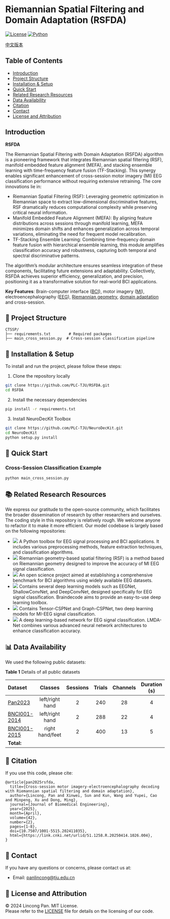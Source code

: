 # Riemannian Spatial Filtering and Domain Adaptation (RSFDA)
 
[![License](https://img.shields.io/badge/License-MIT-blue.svg)](https://opensource.org/licenses/MIT)
[![Python](https://img.shields.io/badge/Python-3.10%2B-green.svg)](https://www.python.org/)

[中文版本](./README.ch.md)

## Table of Contents

- [Introduction](#introduction)
- [Project Structure](#-project-structure)
- [Installation & Setup](#-installation--setup)
- [Quick Start](#-quick-start)
- [Related Research Resources](#-related-research-resources)
- [Data Availability](#-data-availability)
- [Citation](#-citation)
- [Contact](#-contact)
- [License and Attribution](#-license-and-attribution)

## Introduction

**RSFDA** 

The Riemannian Spatial Filtering with Domain Adaptation (RSFDA) algorithm is a pioneering framework that integrates Riemannian spatial filtering (RSF), manifold embedded feature alignment (MEFA), and stacking ensemble learning with time-frequency feature fusion (TF-Stacking). This synergy enables significant enhancement of cross-session motor imagery (MI) EEG classification performance without requiring extensive retraining. The core innovations lie in:

* Riemannian Spatial Filtering (RSF): Leveraging geometric optimization in Riemannian space to extract low-dimensional discriminative features, RSF dramatically reduces computational complexity while preserving critical neural information.
* Manifold Embedded Feature Alignment (MEFA): By aligning feature distributions across sessions through manifold learning, MEFA minimizes domain shifts and enhances generalization across temporal variations, eliminating the need for frequent model recalibration.
* TF-Stacking Ensemble Learning: Combining time-frequency domain feature fusion with hierarchical ensemble learning, this module amplifies classification accuracy and robustness, capturing both temporal and spectral discriminative patterns.

The algorithm’s modular architecture ensures seamless integration of these components, facilitating future extensions and adaptability. Collectively, RSFDA achieves superior efficiency, generalization, and precision, positioning it as a transformative solution for real-world BCI applications.

**Key Features**: Brain-computer interface ([BCI](https://en.wikipedia.org/wiki/Brain%E2%80%93computer_interface)), motor imagery ([MI](https://en.wikipedia.org/wiki/Motor_imagery)), electroencephalography ([EEG](https://en.wikipedia.org/wiki/Electroencephalography)), [Riemannian geometry](https://en.wikipedia.org/wiki/Riemannian_geometry), [domain adaptation](https://en.wikipedia.org/wiki/Domain_adaptation) and cross-session.

## 📁 Project Structure
```plaintext
CTSSP/
├── requirements.txt        # Required packages
├── main_cross_session.py  # Cross-session classification pipeline

```

## 🔧 Installation & Setup

To install and run the project, please follow these steps:

1. Clone the repository locally
```bash
git clone https://github.com/PLC-TJU/RSFDA.git
cd RSFDA
```

2. Install the necessary dependencies
```bash
pip install -r requirements.txt
```

3. Install NeuroDecKit Toolbox
```bash
git clone https://github.com/PLC-TJU/NeuroDecKit.git
cd NeuroDecKit
python setup.py install
```

## 🚀 Quick Start

### Cross-Session Classification Example
```bash
python main_cross_session.py 
```

## 📚 Related Research Resources

We express our gratitude to the open-source community, which facilitates the broader dissemination of research by other researchers and ourselves. The coding style in this repository is relatively rough. We welcome anyone to refactor it to make it more efficient. Our model codebase is largely based on the following repositories:

- [<img src="https://img.shields.io/badge/GitHub-NeuroDeckit-b31b1b"></img>](https://github.com/PLC-TJU/NeuroDeckit) A Python toolbox for EEG signal processing and BCI applications. It includes various preprocessing methods, feature extraction techniques, and classification algorithms.
- [<img src="https://img.shields.io/badge/GitHub-RSF-b31b1b"></img>](https://github.com/PLC-TJU/RSF) Riemannian geometry-based spatial filtering (RSF) is a method based on Riemannian geometry designed to improve the accuracy of MI EEG signal classification.
- [<img src="https://img.shields.io/badge/GitHub-MOABB-b31b1b"></img>](https://github.com/NeuroTechX/moabb) An open science project aimed at establishing a comprehensive benchmark for BCI algorithms using widely available EEG datasets.
- [<img src="https://img.shields.io/badge/GitHub-Braindecode-b31b1b"></img>](https://github.com/braindecode/braindecode) Contains several deep learning models such as EEGNet, ShallowConvNet, and DeepConvNet, designed specifically for EEG signal classification. Braindecode aims to provide an easy-to-use deep learning toolbox.
- [<img src="https://img.shields.io/badge/GitHub-CSPNet-b31b1b"></img>](https://github.com/GeometricBCI/Tensor-CSPNet-and-Graph-CSPNet) Contains Tensor-CSPNet and Graph-CSPNet, two deep learning models for MI-EEG signal classification.
- [<img src="https://img.shields.io/badge/GitHub-LMDANet-b31b1b"></img>](https://github.com/MiaoZhengQing/LMDA-Code) A deep learning-based network for EEG signal classification. LMDA-Net combines various advanced neural network architectures to enhance classification accuracy.

## 📊 Data Availability

We used the following public datasets:

**Table 1** Details of all public datasets

| Dataset                                                   |     Classes     | Sessions | Trials | Channels | Duration (s) | Subjects |
| :-------------------------------------------------------  | :-------------: | :------: | :----: | :------: | :----------: | :------: |
| [Pan2023](https://doi.org/10.1088/1741-2552/ad0a01)       | left/right hand |    2     |  240   |    28    |      4       |    14    |
| [BNCI001-2014](https://doi.org/10.3389/fnins.2012.00055)  | left/right hand |    2     |  288   |    22    |      4       |    9     |
| [BNCI001-2015](https://doi.org/10.1109/TNSRE.2012.2189584)| right hand/feet |    2     |  400   |    13    |      5       |    12    |
| **Total:**                                                |                 |          |        |          |              |  **35**  |


## 📜 Citation
If you use this code, please cite:  
```
@article{pan2025rsfda,
  title={Cross-session motor imagery-electroencephalography decoding with Riemannian spatial filtering and domain adaptation}, 
  author={Lincong, Pan and Xinwei, Sun and Kun, Wang and Yupei, Cao and Minpeng, Xu and Dong, Ming},
  journal={Journal of Biomedical Engineering},
  year={2025},
  month={April},
  volume={42},
  number={2},
  pages={1-8},
  doi={10.7507/1001-5515.202411035},
  html={https://link.cnki.net/urlid/51.1258.R.20250414.1026.004},
}
```

## 🤝 Contact

If you have any questions or concerns, please contact us at:  
 - Email: panlincong@tju.edu.cn

## 📝 License and Attribution

© 2024 Lincong Pan. MIT License.  
Please refer to the [LICENSE](./LICENSE) file for details on the licensing of our code.   
 
